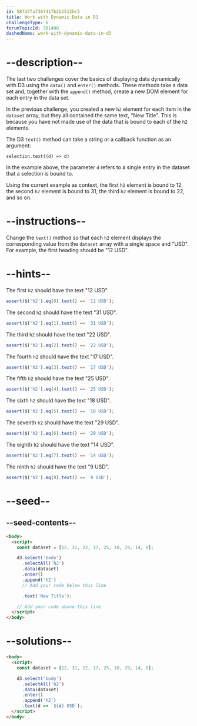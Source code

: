 ```yaml
---
id: 587d7fa7367417b2b2512bc5
title: Work with Dynamic Data in D3
challengeType: 6
forumTopicId: 301498
dashedName: work-with-dynamic-data-in-d3
---
```


# --description--

The last two challenges cover the basics of displaying data dynamically with D3 using the `data()` and `enter()` methods. These methods take a data set and, together with the `append()` method, create a new DOM element for each entry in the data set.

In the previous challenge, you created a new `h2` element for each item in the `dataset` array, but they all contained the same text, "New Title". This is because you have not made use of the data that is bound to each of the `h2` elements.

The D3 `text()` method can take a string or a callback function as an argument:

`selection.text((d) => d)`

In the example above, the parameter `d` refers to a single entry in the dataset that a selection is bound to.

Using the current example as context, the first `h2` element is bound to 12, the second `h2` element is bound to 31, the third `h2` element is bound to 22, and so on.

# --instructions--

Change the `text()` method so that each `h2` element displays the corresponding value from the `dataset` array with a single space and "USD". For example, the first heading should be "12 USD".

# --hints--

The first `h2` should have the text "12 USD".

```js
assert($('h2').eq(0).text() == '12 USD');
```

The second `h2` should have the text "31 USD".

```js
assert($('h2').eq(1).text() == '31 USD');
```

The third `h2` should have the text "22 USD".

```js
assert($('h2').eq(2).text() == '22 USD');
```

The fourth `h2` should have the text "17 USD".

```js
assert($('h2').eq(3).text() == '17 USD');
```

The fifth `h2` should have the text "25 USD".

```js
assert($('h2').eq(4).text() == '25 USD');
```

The sixth `h2` should have the text "18 USD".

```js
assert($('h2').eq(5).text() == '18 USD');
```

The seventh `h2` should have the text "29 USD".

```js
assert($('h2').eq(6).text() == '29 USD');
```

The eighth `h2` should have the text "14 USD".

```js
assert($('h2').eq(7).text() == '14 USD');
```

The ninth `h2` should have the text "9 USD".

```js
assert($('h2').eq(8).text() == '9 USD');
```

# --seed--

## --seed-contents--

```html
<body>
  <script>
    const dataset = [12, 31, 22, 17, 25, 18, 29, 14, 9];

    d3.select('body')
      .selectAll('h2')
      .data(dataset)
      .enter()
      .append('h2')
      // Add your code below this line

      .text('New Title');

    // Add your code above this line
  </script>
</body>
```

# --solutions--

```html
<body>
  <script>
    const dataset = [12, 31, 22, 17, 25, 18, 29, 14, 9];

    d3.select('body')
      .selectAll('h2')
      .data(dataset)
      .enter()
      .append('h2')
      .text(d => `${d} USD`);
  </script>
</body>
```
